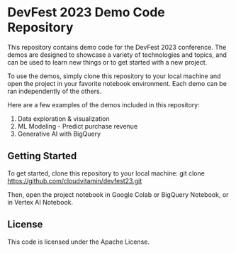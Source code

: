 
# DevFest 2023 Demo Code Repository
This repository contains demo code for the DevFest 2023 conference. The demos are designed to showcase a variety of technologies and topics, and can be used to learn new things or to get started with a new project.

To use the demos, simply clone this repository to your local machine and open the project in your favorite notebook environment. Each demo can be ran independently of the others.

Here are a few examples of the demos included in this repository:
1. Data exploration & visualization
2. ML Modeling - Predict purchase revenue
3. Generative AI with BigQuery


## Getting Started
To get started, clone this repository to your local machine:
git clone https://github.com/cloudvitamin/devfest23.git

Then, open the project notebook in Google Colab or BigQuery Notebook, or in Vertex AI Notebook.

## License
This code is licensed under the Apache License.
